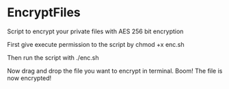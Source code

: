 # EncryptFiles
Script to encrypt your private files with AES 256 bit encryption

First give execute permission to the script by
chmod +x enc.sh

Then run the script with
./enc.sh

Now drag and drop the file you want to encrypt in terminal. 
Boom! The file is now encrypted!
